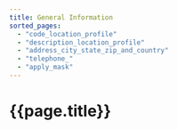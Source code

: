 ```yaml
---
title: General Information
sorted_pages:
  - "code_location_profile"
  - "description_location_profile"
  - "address_city_state_zip_and_country"
  - "telephone_"
  - "apply_mask"
---
```

# {{page.title}}
